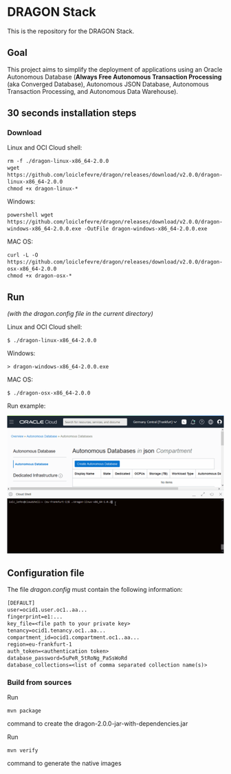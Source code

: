 # DRAGON Stack
This is the repository for the DRAGON Stack.

## Goal
This project aims to simplify the deployment of applications using an Oracle Autonomous Database (__Always Free Autonomous Transaction Processing__ (aka Converged Database), Autonomous JSON Database, Autonomous Transaction Processing, and Autonomous Data Warehouse).

## 30 seconds installation steps

### Download
Linux and OCI Cloud shell:
```
rm -f ./dragon-linux-x86_64-2.0.0
wget https://github.com/loiclefevre/dragon/releases/download/v2.0.0/dragon-linux-x86_64-2.0.0
chmod +x dragon-linux-*
```
Windows:
```
powershell wget https://github.com/loiclefevre/dragon/releases/download/v2.0.0/dragon-windows-x86_64-2.0.0.exe -OutFile dragon-windows-x86_64-2.0.0.exe
```
MAC OS:
```
curl -L -O https://github.com/loiclefevre/dragon/releases/download/v2.0.0/dragon-osx-x86_64-2.0.0
chmod +x dragon-osx-*
```

## Run
*(with the dragon.config file in the current directory)*

Linux and OCI Cloud shell:
```
$ ./dragon-linux-x86_64-2.0.0
```

Windows:
```
> dragon-windows-x86_64-2.0.0.exe
```

MAC OS:
```
$ ./dragon-osx-x86_64-2.0.0
```

Run example:

![Run](/www/dragon_cloud_shell.gif)

## Configuration file
The file *dragon.config* must contain the following information:

```
[DEFAULT]
user=ocid1.user.oc1..aa...
fingerprint=e1:...
key_file=<file path to your private key>
tenancy=ocid1.tenancy.oc1..aa...
compartment_id=ocid1.compartment.oc1..aa...
region=eu-frankfurt-1
auth_token=<authentication token>
database_password=5uPeR_5tRoNg_PaSsWoRd
database_collections=<list of comma separated collection name(s)>
```

### Build from sources
Run 
```
mvn package
```
command to create the dragon-2.0.0-jar-with-dependencies.jar

Run
```
mvn verify
```
command to generate the native images

